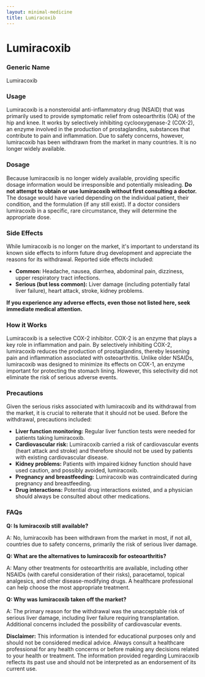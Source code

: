 ```yaml
---
layout: minimal-medicine
title: Lumiracoxib
---
```


# Lumiracoxib
### Generic Name
Lumiracoxib

### Usage
Lumiracoxib is a nonsteroidal anti-inflammatory drug (NSAID) that was primarily used to provide symptomatic relief from osteoarthritis (OA) of the hip and knee.  It works by selectively inhibiting cyclooxygenase-2 (COX-2), an enzyme involved in the production of prostaglandins, substances that contribute to pain and inflammation.  Due to safety concerns, however, lumiracoxib has been withdrawn from the market in many countries.  It is no longer widely available.

### Dosage
Because lumiracoxib is no longer widely available, providing specific dosage information would be irresponsible and potentially misleading.  **Do not attempt to obtain or use lumiracoxib without first consulting a doctor.**  The dosage would have varied depending on the individual patient, their condition, and the formulation (if any still exist).  If a doctor considers lumiracoxib in a specific, rare circumstance, they will determine the appropriate dose.

### Side Effects
While lumiracoxib is no longer on the market, it's important to understand its known side effects to inform future drug development and appreciate the reasons for its withdrawal.  Reported side effects included:

* **Common:** Headache, nausea, diarrhea, abdominal pain, dizziness, upper respiratory tract infections.
* **Serious (but less common):**  Liver damage (including potentially fatal liver failure),  heart attack, stroke,  kidney problems.

**If you experience any adverse effects, even those not listed here, seek immediate medical attention.**


### How it Works
Lumiracoxib is a selective COX-2 inhibitor.  COX-2 is an enzyme that plays a key role in inflammation and pain.  By selectively inhibiting COX-2, lumiracoxib reduces the production of prostaglandins, thereby lessening pain and inflammation associated with osteoarthritis.  Unlike older NSAIDs, lumiracoxib was designed to minimize its effects on COX-1, an enzyme important for protecting the stomach lining. However, this selectivity did not eliminate the risk of serious adverse events.


### Precautions
Given the serious risks associated with lumiracoxib and its withdrawal from the market, it is crucial to reiterate that it should not be used.  Before the withdrawal, precautions included:

* **Liver function monitoring:** Regular liver function tests were needed for patients taking lumiracoxib.
* **Cardiovascular risk:** Lumiracoxib carried a risk of cardiovascular events (heart attack and stroke) and therefore should not be used by patients with existing cardiovascular disease.
* **Kidney problems:** Patients with impaired kidney function should have used caution, and possibly avoided, lumiracoxib.
* **Pregnancy and breastfeeding:** Lumiracoxib was contraindicated during pregnancy and breastfeeding.
* **Drug interactions:**  Potential drug interactions existed, and a physician should always be consulted about other medications.


### FAQs

**Q: Is lumiracoxib still available?**

A: No, lumiracoxib has been withdrawn from the market in most, if not all, countries due to safety concerns, primarily the risk of serious liver damage.

**Q: What are the alternatives to lumiracoxib for osteoarthritis?**

A:  Many other treatments for osteoarthritis are available, including other NSAIDs (with careful consideration of their risks), paracetamol, topical analgesics, and other disease-modifying drugs.  A healthcare professional can help choose the most appropriate treatment.

**Q:  Why was lumiracoxib taken off the market?**

A:  The primary reason for the withdrawal was the unacceptable risk of serious liver damage, including liver failure requiring transplantation.  Additional concerns included the possibility of cardiovascular events.


**Disclaimer:** This information is intended for educational purposes only and should not be considered medical advice. Always consult a healthcare professional for any health concerns or before making any decisions related to your health or treatment.  The information provided regarding Lumiracoxib reflects its past use and should not be interpreted as an endorsement of its current use.
